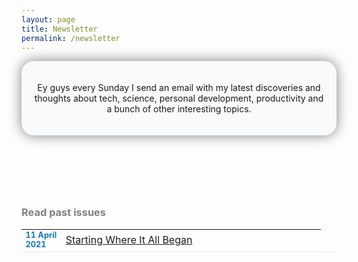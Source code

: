 ```yaml
---
layout: page
title: Newsletter
permalink: /newsletter
---
```

<header style="background-color: #F8FAFC; border-radius: 20px; padding: 20px; box-shadow: 0px 0px 20px grey">
<p style="text-align: center">Ey guys every Sunday I send an email with my latest discoveries and thoughts about tech, science, personal development, productivity and a bunch of other interesting topics.</p>
<script async data-uid="657d52a115" src="https://fabulous-maker-8008.ck.page/657d52a115/index.js"></script>
</header>
<br>
<br>
<h3 style="text-align: justify; color: grey">Read past issues</h3>
<table style="border-bottom: 1px solid #F2F2F2; border-top: 0px solid #000; border-right: 0px solid #000; border-left: 0px solid #000">
  <tr> 
    <td style="table-layout: fixed; width: 50px; font-size: 80%; color: #1677BE; border-bottom: 1px solid #F2F2F2; border-top: 0px solid #000; border-right: 0px solid #000; border-left: 0px solid #000"><b>11 April 2021</b></td>
    <td style="table-layout: fixed; width: 400px; border-bottom: 1px solid #F2F2F2; border-top: 0px solid #000; border-right: 0px solid #000; border-left: 0px solid #000"><a href="https://jcentercreation.github.io/JekyllPersonalWeb/newsletter/11/04/2021/Newsletter.html">Starting Where It All Began</a></td>
  </tr>
</table>